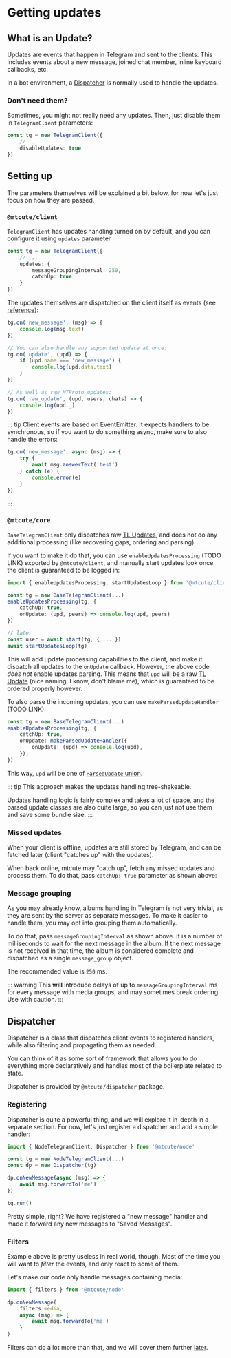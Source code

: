 # Getting updates

## What is an Update?

Updates are events that happen in Telegram and sent
to the clients. This includes events about a new message, joined chat member,
inline keyboard callbacks, etc.

In a bot environment, a [Dispatcher](/guide/dispatcher/intro.html) is normally used to handle the updates.

### Don't need them?

Sometimes, you might not really need any updates.
Then, just disable them in `TelegramClient` parameters:

```ts
const tg = new TelegramClient({
    // ...
    disableUpdates: true
})
```

## Setting up

The parameters themselves will be explained a bit below, for now let's just focus on how they are passed.

### `@mtcute/client`
`TelegramClient` has updates handling turned on by default, and you can configure it using `updates` parameter

```ts
const tg = new TelegramClient({
    // ...
    updates: {
        messageGroupingInterval: 250,
        catchUp: true
    }
})
```

The updates themselves are dispatched on the client itself as events (see [reference](https://ref.mtcute.dev/classes/_mtcute_client.index.TelegramClient.html#on)):
```ts
tg.on('new_message', (msg) => {
    console.log(msg.text)
})

// You can also handle any supported update at once:
tg.on('update', (upd) => {
    if (upd.name === 'new_message') {
        console.log(upd.data.text)
    }
})

// As well as raw MTProto updates:
tg.on('raw_update', (upd, users, chats) => {
    console.log(upd._)
})
```

::: tip
Client events are based on EventEmitter. It expects handlers to be synchronous,
so if you want to do something async, make sure to also handle the errors:

```ts
tg.on('new_message', async (msg) => {
    try {
        await msg.answerText('test')
    } catch (e) {
        console.error(e)
    }
})
```
:::

### `@mtcute/core`

`BaseTelegramClient` only dispatches raw [TL Updates](https://corefork.telegram.org/type/Updates), 
and does not do any additional processing (like recovering gaps, ordering and parsing).

If you want to make it do that, you can use `enableUpdatesProcessing` (TODO LINK) exported by `@mtcute/client`,
and manually start updates look once the client is guaranteed to be logged in:

```ts
import { enableUpdatesProcessing, startUpdatesLoop } from '@mtcute/client/methods/updates/index.js'

const tg = new BaseTelegramClient(...)
enableUpdatesProcessing(tg, {
    catchUp: true,
    onUpdate: (upd, peers) => console.log(upd, peers)
})

// later
const user = await start(tg, { ... })
await startUpdatesLoop(tg)
```

This will add update processing capabilities to the client, and make it dispatch all updates to the `onUpdate` callback.
However, the above code *does not* enable updates parsing. 
This means that `upd` will be a raw [TL Update](https://corefork.telegram.org/type/Update) 
(nice naming, I know, don't blame me), which is guaranteed to be ordered properly however.

To also parse the incoming updates, you can use `makeParsedUpdateHandler` (TODO LINK):
```ts
const tg = new BaseTelegramClient(...)
enableUpdatesProcessing(tg, {
    catchUp: true,
    onUpdate: makeParsedUpdateHandler({
        onUpdate: (upd) => console.log(upd),
    }),
})
```

This way, `upd` will be one of [`ParsedUpdate` union](https://ref.mtcute.dev/types/_mtcute_client.index.ParsedUpdate.html).

::: tip
This approach makes the updates handling tree-shakeable. 

Updates handling logic is fairly complex and takes a lot of space, and the parsed update classes are also quite large, 
so you can just not use them and save some bundle size.
:::

### Missed updates

When your client is offline, updates are still stored by Telegram,
and can be fetched later (client "catches up" with the updates).

When back online, mtcute may "catch up", fetch any missed updates and
process them. To do that, pass `catchUp: true` parameter as shown above:

### Message grouping

As you may already know, albums handling in Telegram is not very trivial, as they are sent by the server
as separate messages. To make it easier to handle them, you may opt into grouping them automatically.

To do that, pass `messageGroupingInterval` as shown above. It is a number of milliseconds to wait
for the next message in the album. If the next message is not received in that time, the album is
considered complete and dispatched as a single `message_group` object.

The recommended value is `250` ms.

::: warning
This **will** introduce delays of up to `messageGroupingInterval` ms for every message with media groups,
and may sometimes break ordering. Use with caution.
:::

## Dispatcher

Dispatcher is a class that dispatches client events to registered handlers,
while also filtering and propagating them as needed.

You can think of it as some sort of framework that allows you to do everything
more declaratively and handles most of the boilerplate related to state.

Dispatcher is provided by `@mtcute/dispatcher` package.

### Registering

Dispatcher is quite a powerful thing, and we will explore it in-depth in
a separate section. For now, let's just register a dispatcher and add a simple handler:

```ts
import { NodeTelegramClient, Dispatcher } from '@mtcute/node'

const tg = new NodeTelegramClient(...)
const dp = new Dispatcher(tg)

dp.onNewMessage(async (msg) => {
    await msg.forwardTo('me')
})

tg.run()
```

Pretty simple, right? We have registered a "new message" handler and made
it forward any new messages to "Saved Messages".

### Filters

Example above is pretty useless in real world, though. Most of the
time you will want to *filter* the events, and only react to some of them.

Let's make our code only handle messages containing media:

```ts
import { filters } from '@mtcute/node'

dp.onNewMessage(
    filters.media,
    async (msg) => {
        await msg.forwardTo('me')
    }
)
```

Filters can do a lot more than that, and
we will cover them further [later](../dispatcher/filters.html).
